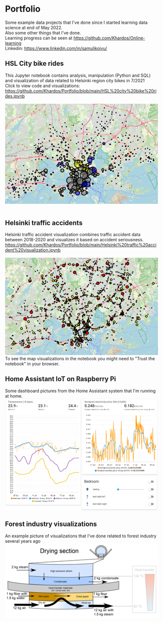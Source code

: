 # Portfolio
Some example data projects that I've done since I started learning data science at end of May 2022. <br>
Also some other things that I've done. <br>
Learning progress can be seen at https://github.com/Khardos/Online-learning <br>
Linkedin: https://www.linkedin.com/in/samulikoivu/
<br>
## HSL City bike rides
This Jupyter notebook contains analysis, manipulation (Python and SQL) and visualization of data related to Helsinki region city bikes in 7/2021 <br>
Click to view code and visualizations: <br>
https://github.com/Khardos/Portfolio/blob/main/HSL%20city%20bike%20rides.ipynb <br>
<br>
![](https://github.com/Khardos/Portfolio/blob/main/City_bike_rides.PNG) <br>
<br>
## Helsinki traffic accidents
Helsinki traffic accident visualization combines traffic accident data between 2018-2020 and visualizes it based on accident seriousness. <br>
https://github.com/Khardos/Portfolio/blob/main/Helsinki%20traffic%20accident%20visualization.ipynb <br>
<br>
![](https://github.com/Khardos/Portfolio/blob/main/Traffic_accidents.PNG) <br>
To see the map visualizations in the notebook you might need to "Trust the notebook" in your browser.
## Home Assistant IoT on Raspberry Pi
Some dashboard pictures from the Home Assistant system that I'm running at home.
![](https://github.com/Khardos/Portfolio/blob/main/Homeassistant3.png) <br>
## Forest industry visualizations
An example picture of visualizations that I've done related to forest industry several years ago
![](https://github.com/Khardos/Portfolio/blob/main/drying%20section.png) <br>

